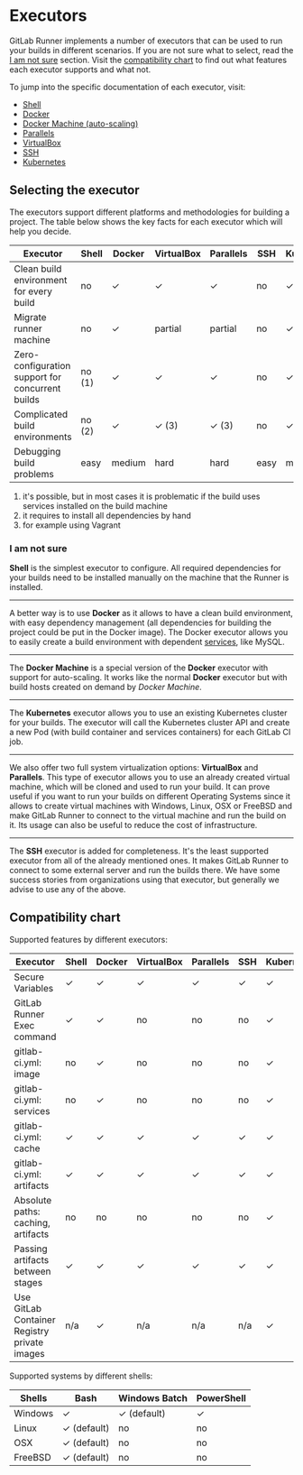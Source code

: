# Executors

GitLab Runner implements a number of executors that can be used to run your
builds in different scenarios. If you are not sure what to select, read the
[I am not sure](#i-am-not-sure) section.
Visit the [compatibility chart](#compatibility-chart) to find
out what features each executor supports and what not.

To jump into the specific documentation of each executor, visit:

- [Shell](shell.md)
- [Docker](docker.md)
- [Docker Machine (auto-scaling)](../install/autoscaling.md)
- [Parallels](parallels.md)
- [VirtualBox](virtualbox.md)
- [SSH](ssh.md)
- [Kubernetes](kubernetes.md)

## Selecting the executor

The executors support different platforms and methodologies for building a
project. The table below shows the key facts for each executor which will help
you decide.

| Executor                                          | Shell   | Docker | VirtualBox | Parallels | SSH  | Kubernetes |
|---------------------------------------------------|---------|--------|------------|-----------|------|------------|
| Clean build environment for every build           | no      | ✓      | ✓          | ✓         | no   | ✓          |
| Migrate runner machine                            | no      | ✓      | partial    | partial   | no   | ✓          |
| Zero-configuration support for concurrent builds  | no (1)  | ✓      | ✓          | ✓         | no   | ✓          |
| Complicated build environments                    | no (2)  | ✓      | ✓ (3)      | ✓ (3)     | no   | ✓          |
| Debugging build problems                          | easy    | medium | hard       | hard      | easy | medium     |

1. it's possible, but in most cases it is problematic if the build uses services
   installed on the build machine
2. it requires to install all dependencies by hand
3. for example using Vagrant

### I am not sure

**Shell** is the simplest executor to configure. All required dependencies for
your builds need to be installed manually on the machine that the Runner is
installed.

---

A better way is to use **Docker** as it allows to have a clean build environment,
with easy dependency management (all dependencies for building the project could
be put in the Docker image). The Docker executor allows you to easily create
a build environment with dependent [services], like MySQL.

---

The **Docker Machine** is a special version of the **Docker** executor
with support for auto-scaling. It works like the normal **Docker** executor
but with build hosts created on demand by _Docker Machine_.

---

The **Kubernetes**  executor allows you to use an existing Kubernetes cluster
for your builds. The executor will call the Kubernetes cluster API
and create a new Pod (with build container and services containers) for
each GitLab CI job.

---

We also offer two full system virtualization options: **VirtualBox** and
**Parallels**. This type of executor allows you to use an already created
virtual machine, which will be cloned and used to run your build. It can prove
useful if you want to run your builds on different Operating Systems since it
allows to create virtual machines with Windows, Linux, OSX or FreeBSD and make
GitLab Runner to connect to the virtual machine and run the build on it. Its
usage can also be useful to reduce the cost of infrastructure.

---

The **SSH** executor is added for completeness. It's the least supported
executor from all of the already mentioned ones. It makes GitLab Runner to
connect to some external server and run the builds there. We have some success
stories from organizations using that executor, but generally we advise to use
any of the above.

## Compatibility chart

Supported features by different executors:

| Executor                              | Shell   | Docker | VirtualBox | Parallels | SSH  | Kubernetes |
|---------------------------------------|---------|--------|------------|-----------|------|------------|
| Secure Variables                      | ✓       | ✓      | ✓          | ✓         | ✓    | ✓          |
| GitLab Runner Exec command            | ✓       | ✓      | no         | no        | no   | ✓          |
| gitlab-ci.yml: image                  | no      | ✓      | no         | no        | no   | ✓          |
| gitlab-ci.yml: services               | no      | ✓      | no         | no        | no   | ✓          |
| gitlab-ci.yml: cache                  | ✓       | ✓      | ✓          | ✓         | ✓    | ✓          |
| gitlab-ci.yml: artifacts              | ✓       | ✓      | ✓          | ✓         | ✓    | ✓          |
| Absolute paths: caching, artifacts    | no      | no     | no         | no        | no   | ✓          |
| Passing artifacts between stages      | ✓       | ✓      | ✓          | ✓         | ✓    | ✓          |
| Use GitLab Container Registry private images | n/a | ✓   | n/a        | n/a       | n/a  | ✓          |

Supported systems by different shells:

| Shells                                | Bash        | Windows Batch  | PowerShell |
|---------------------------------------|-------------|----------------|------------|
| Windows                               | ✓           | ✓ (default)    | ✓          |
| Linux                                 | ✓ (default) | no             | no         |
| OSX                                   | ✓ (default) | no             | no         |
| FreeBSD                               | ✓ (default) | no             | no         |

[services]: https://docs.gitlab.com/ce/ci/services/README.html

